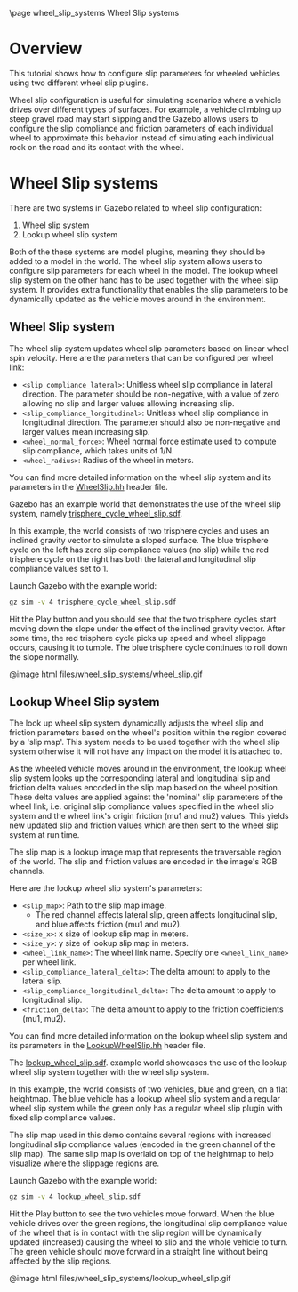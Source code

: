 \page wheel_slip_systems Wheel Slip systems

# Overview

This tutorial shows how to configure slip parameters for wheeled vehicles using
two different wheel slip plugins.

Wheel slip configuration is useful for simulating scenarios where a vehicle
drives over different types of surfaces. For example, a vehicle climbing up
steep gravel road may start slipping and the Gazebo allows users to configure
the slip compliance and friction parameters of each individual wheel to
approximate this behavior instead of simulating each individual rock on the
road and its contact with the wheel.

# Wheel Slip systems

There are two systems in Gazebo related to wheel slip configuration:

1. Wheel slip system
1. Lookup wheel slip system

Both of the these systems are model plugins, meaning they should be added to a
model in the world. The wheel slip system allows users to configure slip
parameters for each wheel in the model. The lookup wheel slip system on the
other hand has to be used together with the wheel slip system. It provides extra
functionality that enables the slip parameters to be dynamically updated as the
vehicle moves around in the environment.


## Wheel Slip system

The wheel slip system updates wheel slip parameters based on linear wheel spin
velocity. Here are the parameters that can be configured per wheel link:

* `<slip_compliance_lateral>`: Unitless wheel slip compliance in lateral
  direction. The parameter should be non-negative, with a value of zero allowing
  no slip and larger values allowing increasing slip.
* `<slip_compliance_longitudinal>`: Unitless wheel slip compliance in longitudinal
  direction. The parameter should also be non-negative and larger values mean
  increasing slip.
* `<wheel_normal_force>`: Wheel normal force estimate used to compute slip
  compliance, which takes units of 1/N.
* `<wheel_radius>`: Radius of the wheel in meters.

You can find more detailed information on the wheel slip system and its
parameters in the
[WheelSlip.hh](https://github.com/gazebosim/gz-sim/blob/gz-sim10/src/systems/wheel_slip/WheelSlip.hh)
header file.

Gazebo has an example world that demonstrates the use of the wheel slip system,
namely [trisphere_cycle_wheel_slip.sdf](https://github.com/gazebosim/gz-sim/blob/gz-sim10/examples/worlds/trisphere_cycle_wheel_slip.sdf).

In this example, the world consists of two trisphere cycles and uses an inclined
gravity vector to simulate a sloped surface. The blue trisphere cycle on the
left has zero slip compliance values (no slip) while the red trisphere cycle
on the right has both the lateral and longitudinal slip compliance values
set to 1.

Launch Gazebo with the example world:

```bash
gz sim -v 4 trisphere_cycle_wheel_slip.sdf
```

Hit the Play button and you should see that the two trisphere cycles start
moving down the slope under the effect of the inclined gravity vector.
After some time, the red trisphere cycle picks up speed and wheel slippage
occurs, causing it to tumble. The blue trisphere cycle continues to roll down the
slope normally.

@image html files/wheel_slip_systems/wheel_slip.gif

## Lookup Wheel Slip system

The look up wheel slip system dynamically adjusts the wheel slip and friction
parameters based on the wheel's position within the region covered by a 'slip map'.
This system needs to be used together with the wheel slip system otherwise it
will not have any impact on the model it is attached to.

As the wheeled vehicle moves around in the environment, the lookup wheel slip
system looks up the corresponding lateral and longitudinal slip and friction
delta values encoded in the slip map based on the wheel position. These delta
values are applied against the 'nominal' slip parameters of the wheel link,
i.e. original slip compliance values specified in the wheel slip system and
the wheel link's origin friction (mu1 and mu2) values. This yields new
updated slip and friction values which are then sent to the wheel slip system
at run time.

The slip map is a lookup image map that represents the traversable region
of the world. The slip and friction values are encoded in the image's RGB channels.

Here are the lookup wheel slip system's parameters:
* `<slip_map>`: Path to the slip map image.
  * The red channel affects lateral slip, green affects longitudinal slip, and
    blue affects friction (mu1 and mu2).
* `<size_x>`: x size of lookup slip map in meters.
* `<size_y>`: y size of lookup slip map in meters.
* `<wheel_link_name>`: The wheel link name. Specify one `<wheel_link_name>`
  per wheel link.
* `<slip_compliance_lateral_delta>`: The delta amount to apply to the lateral slip.
* `<slip_compliance_longitudinal_delta>`: The delta amount to apply to
  longitudinal slip.
* `<friction_delta>`: The delta amount to apply to the friction coefficients
  (mu1, mu2).

You can find more detailed information on the lookup wheel slip system and its
parameters in the
[LookupWheelSlip.hh](https://github.com/gazebosim/gz-sim/blob/gz-sim10/src/systems/lookup_wheel_slip/LookupWheelSlip.hh)
header file.

The [lookup_wheel_slip.sdf](https://github.com/gazebosim/gz-sim/blob/gz-sim10/examples/worlds/lookup_wheel_slip.sdf).
example world showcases the use of the lookup wheel slip system together with
the wheel slip system.

In this example, the world consists of two vehicles, blue and green,
on a flat heightmap. The blue vehicle has a lookup wheel slip system
and a regular wheel slip system while the green only has a regular
wheel slip plugin with fixed slip compliance values.

The slip map used in this demo contains several regions with increased
longitudinal slip compliance values (encoded in the green channel of the
slip map). The same slip map is overlaid on top of the heightmap to help
visualize where the slippage regions are.

Launch Gazebo with the example world:

```bash
gz sim -v 4 lookup_wheel_slip.sdf
```

Hit the Play button to see the two vehicles move forward. When the blue vehicle
drives over the green regions, the longitudinal slip compliance value of the
wheel that is in contact with the slip region will be dynamically updated
(increased) causing the wheel to slip and the whole vehicle to turn. The green
vehicle should move forward in a straight line without being affected by the slip
regions.

@image html files/wheel_slip_systems/lookup_wheel_slip.gif

